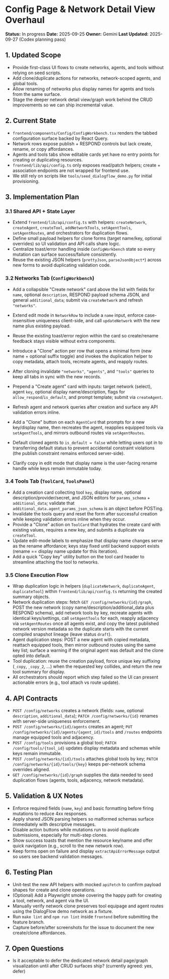 # Config Page & Network Detail View Overhaul

**Status:** In progress
**Date:** 2025-09-25
**Owner:** Gemini
**Last Updated:** 2025-09-27 (Codex planning pass)

## 1. Updated Scope
- Provide first-class UI flows to create networks, agents, and tools without relying on seed scripts.
- Add clone/duplicate actions for networks, network-scoped agents, and global tools.
- Allow renaming of networks plus display names for agents and tools from the same surface.
- Stage the deeper network detail view/graph work behind the CRUD improvements so we can ship incremental value.

## 2. Current State
- `frontend/components/Config/ConfigWorkbench.tsx` renders the tabbed configuration surface backed by React Query.
- Network rows expose publish + RESPOND controls but lack create, rename, or copy affordances.
- Agents and tools tabs show editable cards yet have no entry points for creating or duplicating resources.
- `frontend/lib/api/config.ts` only exposes read/patch helpers; create + association endpoints are not wrapped for frontend use.
- We still rely on scripts like `tools/seed_dialogflow_demo.py` for initial provisioning.

## 3. Implementation Plan

### 3.1 Shared API + State Layer
- Extend `frontend/lib/api/config.ts` with helpers: `createNetwork`, `createAgent`, `createTool`, `addNetworkTools`, `setAgentTools`, `setAgentRoutes`, and orchestrators for duplication flows.
- Define small payload helpers for clone forms (target name/key, optional overrides) so UI validation and API calls share logic.
- Centralize toast/error handling inside `ConfigWorkbench` state so every mutation can surface success/failure consistently.
- Reuse the existing JSON helpers (`prettyJson`, `parseJsonObject*`) across new forms to avoid duplicating validation code.

### 3.2 Networks Tab (`ConfigWorkbench`)
- Add a collapsible "Create network" card above the list with fields for `name`, optional `description`, RESPOND payload schema JSON, and general `additional_data`; submit via `createNetwork` and refresh `"networks"`.
- Extend edit mode in `NetworkRow` to include a `name` input, enforce case-insensitive uniqueness client-side, and call `updateNetwork` with the new name plus existing payload.
- Reuse the existing toast/error region within the card so create/rename feedback stays visible without extra components.
- Introduce a "Clone" action per row that opens a minimal form (new name + optional suffix toggle) and invokes the duplication helper to copy metadata, attach tools, recreate agents, and reapply routes.
- After cloning invalidate `"networks"`, `"agents"`, and `"tools"` queries to keep all tabs in sync with the new records.

- Prepend a "Create agent" card with inputs: target network (select), agent `key`, optional display name/description, flags for `allow_respond`/`is_default`, and prompt template; submit via `createAgent`.
- Refresh agent and network queries after creation and surface any API validation errors inline.
- Add a "Clone" button on each `AgentCard` that prompts for a new key/display name, then recreates the agent, reapplies equipped tools via `setAgentTools`, and mirrors outbound routes via `setAgentRoutes`.
- Default cloned agents to `is_default = false` while letting users opt in to transferring default status to prevent accidental constraint violations (the publish constraint remains enforced server-side).
- Clarify copy in edit mode that display name is the user-facing rename handle while keys remain immutable today.

### 3.4 Tools Tab (`ToolCard`, `ToolsPanel`)
- Add a creation card collecting tool `key`, display name, optional description/provider/secret, and JSON editors for `params_schema` + `additional_data`; validate that `additional_data.agent_params_json_schema` is an object before POSTing.
- Invalidate the tools query and reset the form after successful creation while keeping validation errors inline when they occur.
- Provide a "Clone" action on `ToolCard` that hydrates the create card with existing values, requires a new key, and submits a duplicate via `createTool`.
- Update edit-mode labels to emphasize that display name changes serve as the rename affordance; keys stay fixed until backend support exists (rename == display name update for this iteration).
- Add a quick "Copy key" utility button on the tool card header to streamline attaching the tool to networks.

### 3.5 Clone Execution Flow
- Wrap duplication logic in helpers (`duplicateNetwork`, `duplicateAgent`, `duplicateTool`) within `frontend/lib/api/config.ts` returning the created summary objects.
- Network duplication steps: fetch `GET /config/networks/{id}/graph`, POST the new network (copy name/description/additional_data plus RESPOND schema), add network tools by key, recreate agents with identical keys/settings, call `setAgentTools` for each, reapply adjacency via `setAgentRoutes` once all agents exist, and copy the latest published network version metadata so the duplicate starts with the current compiled snapshot lineage (leave status `draft`).
- Agent duplication steps: POST a new agent with copied metadata, reattach equipped tools, then mirror outbound routes using the same key list; surface a warning if the original agent was default and the clone opted into default.
- Tool duplication: reuse the creation payload, force unique key suffixing (`_copy`, `_copy_2`, …) when the requested key collides, and return the new tool summary for display.
- All orchestrators should report which step failed so the UI can present actionable errors (e.g., tool attach vs route update).

## 4. API Contracts
- `POST /config/networks` creates a network (fields: `name`, optional `description`, `additional_data`); `PATCH /config/networks/{id}` renames with server-side uniqueness enforcement.
- `POST /config/networks/{id}/agents` creates an agent; `PUT /config/networks/{id}/agents/{agent_id}/tools` and `/routes` endpoints manage equipped tools and adjacency.
- `POST /config/tools` provisions a global tool; `PATCH /config/tools/{tool_id}` updates display metadata and schemas while keys remain immutable.
- `POST /config/networks/{id}/tools` attaches global tools by key; `PATCH /config/networks/{id}/tools/{key}` keeps per-network schema overrides aligned.
- `GET /config/networks/{id}/graph` supplies the data needed to seed duplication flows (agents, tools, adjacency, network metadata).

## 5. Validation & UX Notes
- Enforce required fields (`name`, `key`) and basic formatting before firing mutations to reduce 4xx responses.
- Apply shared JSON parsing helpers so malformed schemas surface immediately with descriptive messages.
- Disable action buttons while mutations run to avoid duplicate submissions, especially for multi-step clones.
- Show success toasts that mention the resource key/name and offer quick navigation (e.g., scroll to the new network row).
- Keep forms open on failure and display `extractApiErrorMessage` output so users see backend validation messages.

## 6. Testing Plan
- Unit-test the new API helpers with mocked `apiFetch` to confirm payload shapes for create and clone operations.
- (Optional) Add a Playwright smoke covering the happy path for creating a tool, network, and agent via the UI.
- Manually verify network clone preserves tool equipage and agent routes using the DialogFlow demo network as a fixture.
- Run `make lint` and `npm run lint` inside `frontend` before submitting the feature branch.
- Capture before/after screenshots for the issue to document the new create/clone affordances.

## 7. Open Questions
- Is it acceptable to defer the dedicated network detail page/graph visualization until after CRUD surfaces ship? (currently agreed: yes, defer)
